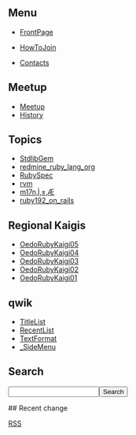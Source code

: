 ## Menu

- [FrontPage](FrontPage.html)

- [HowToJoin](HowToJoin.html)
- [Contacts](Contacts.html)

## Meetup

- [Meetup](Meetup.html)
- [History](History.html)

## Topics

- [StdlibGem](StdlibGem.html)
- [redmine\_ruby\_lang\_org](redmine_ruby_lang_org.html)
- [RubySpec](RubySpec.html)
- [rvm](rvm.html)
- [m17n‚Ì‚±‚Æ](56.html)
- [ruby192\_on\_rails](ruby192_on_rails.html)

## Regional Kaigis

- [OedoRubyKaigi05](OedoRubyKaigi05.html)
- [OedoRubyKaigi04](OedoRubyKaigi04.html)
- [OedoRubyKaigi03](OedoRubyKaigi03.html)
- [OedoRubyKaigi02](OedoRubyKaigi02.html)
- [OedoRubyKaigi01](OedoRubyKaigi01.html)

## qwik

- [TitleList](TitleList.html)
- [RecentList](RecentList.html)
- [TextFormat](TextFormat.html)
- [\_SideMenu](_SideMenu.html)

## Search
<form action=".search">
<input name="q"><input type="submit" value="Search">
</form>
## Recent change

[RSS](rss.xml)
